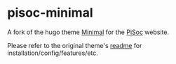 # pisoc-minimal

A fork of the hugo theme [Minimal](https://themes.gohugo.io/theme/minimal/) for the [PiSoc](https://pisoc.net) website.

Please refer to the original theme's [readme](https://github.com/pisoc/pisoc-minimal/blob/master/README.md) for installation/config/features/etc.